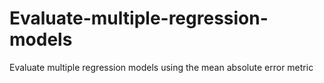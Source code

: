 # Evaluate-multiple-regression-models
Evaluate multiple regression  models using the mean absolute error metric
